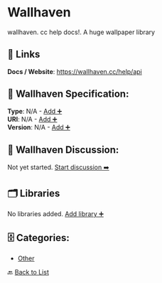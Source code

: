 # Wallhaven

wallhaven. cc help docs!. A huge wallpaper library

##  🔗 Links
**Docs / Website**: https://wallhaven.cc/help/api

## 🧬 Wallhaven Specification:
**Type**: N/A - [Add ➕](https://github.com/apis-list/apis-list/edit/main/apis.yaml#21697)  
**URI**: N/A - [Add ➕](https://github.com/apis-list/apis-list/edit/main/apis.yaml#21697)  
**Version**: N/A - [Add ➕](https://github.com/apis-list/apis-list/edit/main/apis.yaml#21697)

## 💬 Wallhaven Discussion:
Not yet started. [Start discussion ➡️](https://github.com/apis-list/apis-list/discussions/new)

## 🗂️ Libraries

No libraries added. [Add library ➕](https://github.com/apis-list/apis-list/edit/main/apis.yaml#21697)    


## 🗄️ Categories:
- [Other](https://github.com/apis-list/apis-list#other-)

🔙  [Back to List](https://github.com/apis-list/apis-list)
